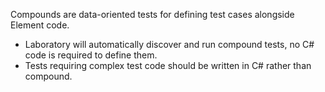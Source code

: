Compounds are data-oriented tests for defining test cases alongside Element code.
* Laboratory will automatically discover and run compound tests, no C# code is required to define them.
* Tests requiring complex test code should be written in C# rather than compound.